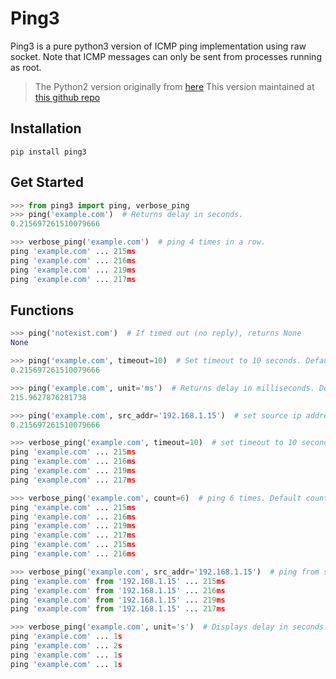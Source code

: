# Ping3

Ping3 is a pure python3 version of ICMP ping implementation using raw socket.
Note that ICMP messages can only be sent from processes running as root.

> The Python2 version originally from [here](http://github.com/samuel/python-ping)
> This version maintained at [this github repo](https://github.com/kyan001/python3-ping)

## Installation

```shell
pip install ping3
```

## Get Started

```py
>>> from ping3 import ping, verbose_ping
>>> ping('example.com')  # Returns delay in seconds.
0.215697261510079666

>>> verbose_ping('example.com')  # ping 4 times in a row.
ping 'example.com' ... 215ms
ping 'example.com' ... 216ms
ping 'example.com' ... 219ms
ping 'example.com' ... 217ms
```

## Functions

```py
>>> ping('notexist.com')  # If timed out (no reply), returns None
None

>>> ping('example.com', timeout=10)  # Set timeout to 10 seconds. Default timeout=4 for 4 seconds.
0.215697261510079666

>>> ping('example.com', unit='ms')  # Returns delay in milliseconds. Default unit='s' for seconds.
215.9627876281738

>>> ping('example.com', src_addr='192.168.1.15')  # set source ip address for multiple interfaces. Default src_addr=None for no binding.
0.215697261510079666

>>> verbose_ping('example.com', timeout=10)  # set timeout to 10 second. Default timeout=4 for 4 seconds.
ping 'example.com' ... 215ms
ping 'example.com' ... 216ms
ping 'example.com' ... 219ms
ping 'example.com' ... 217ms

>>> verbose_ping('example.com', count=6)  # ping 6 times. Default count=4
ping 'example.com' ... 215ms
ping 'example.com' ... 216ms
ping 'example.com' ... 219ms
ping 'example.com' ... 217ms
ping 'example.com' ... 215ms
ping 'example.com' ... 216ms

>>> verbose_ping('example.com', src_addr='192.168.1.15')  # ping from source IP address. Default src_addr=None
ping 'example.com' from '192.168.1.15' ... 215ms
ping 'example.com' from '192.168.1.15' ... 216ms
ping 'example.com' from '192.168.1.15' ... 219ms
ping 'example.com' from '192.168.1.15' ... 217ms

>>> verbose_ping('example.com', unit='s')  # Displays delay in seconds. Default unit="ms" for milliseconds.
ping 'example.com' ... 1s
ping 'example.com' ... 2s
ping 'example.com' ... 1s
ping 'example.com' ... 1s
```
